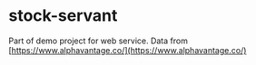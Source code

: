 # stock-servant



Part of demo project for web service.  Data from [https://www.alphavantage.co/](https://www.alphavantage.co/)
